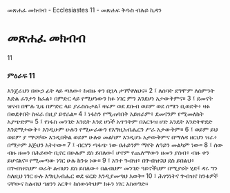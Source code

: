 ﻿
 መጽሐፈ መክብብ - Ecclesiastes 11 - መጽሐፍ ቅዱስ ብሉይ ኪዳን
# መጽሐፈ መክብብ
11
### ምዕራፍ 11
እንጀራህን በውኃ ፊት ላይ ጣለው፥ ከብዙ ቀን በኋላ ታገኛዋለህና።
2 ፤ ለሰባት ደግሞም ለስምንት እድል ፈንታን ክፈል፥ በምድር ላይ የሚሆነውን ክፉ ነገር ምን እንደሆነ አታውቅምና።
3 ፤ ደመናት ዝናብ በሞሉ ጊዜ በምድር ላይ ያፈስሱታል፤ ዛፍም ወደ ደቡብ ወይም ወደ ሰሜን ቢወድቅ፥ ዛፉ በወደቀበት ስፍራ በዚያ ይኖራል።
4 ፤ ነፋስን የሚጠባበቅ አይዘራም፥ ደመናንም የሚመለከት አያጭድም።
5 ፤ የነፋስ መንገድ እንዴት እንደ ሆነች አጥንትም በእርጉዝ ሆድ እንዴት እንድትዋደድ እንደማታውቅ፥ እንዲሁም ሁሉን የሚሠራውን የእግዚአብሔርን ሥራ አታውቅም።
6 ፤ ወይም ይህ ወይም ያ ማናቸው እንዲበቅል ወይም ሁለቱ መልካም እንዲሆኑ አታውቅምና በማለዳ ዘርህን ዝራ፥ በማታም እጅህን አትተው።
7 ፤ ብርሃን ጣፋጭ ነው ፀሐይንም ማየት ለዓይን መልካም ነው።
8 ፤ ሰው ብዙ ዘመን በሕይወት ቢኖር በሁሉም ደስ ይበለው፤ ሆኖም የጨለማውን ዘመን ያስብ፥ ብዙ ቀን ይሆናልና። የሚመጣው ነገር ሁሉ ከንቱ ነው።
9 ፤ አንተ ጐበዝ፥ በጕብዝናህ ደስ ይበልህ፥ በጕብዝናህም ወራት ልብህን ደስ ይበለው፥ በልብህም መንገድ ዓይኖችህም በሚያዩት ሂድ፤ ዳሩ ግን ስለዚህ ነገር ሁሉ እግዚአብሔር ወደ ፍርድ እንዲያመጣህ እወቅ።
10 ፤ ሕፃንነትና ጕብዝና ከንቱዎች ናቸውና ከልብህ ኀዘንን አርቅ፥ ከሰውነትህም ክፉን ነገር አስወግድ። 
